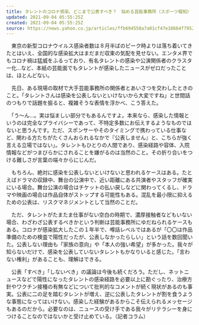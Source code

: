 ```yaml
---
title: タレントのコロナ感染、どこまで公表すべき？　悩める芸能事務所（スポーツ報知）
updated: 2021-09-04 05:55:25Z
created: 2021-09-04 05:55:25Z
source: https://news.yahoo.co.jp/articles/ffb694558a7a01cf47e18664f7952dc1f2419267
---
```


　東京の新型コロナウイルス感染者数は８月半ばのピーク時よりは落ち着いてきたとはいえ、全国的な感染拡大はまだまだ収束の気配を見せない。エンタメ界でもコロナ禍は猛威をふるっており、有名タレントの感染や公演関係者のクラスター化…など、本紙の芸能面でもタレントが感染したニュースがゼロだったことは、ほとんどない。

　先日、ある現場の取材で大手芸能事務所の関係者とあいさつを交わしたときのこと。「タレントさんは感染を公表しないといけないから大変ですね」と世間話のつもりで話題を振ると、複雑そうな表情を浮かべ、こう答えた。

　「う～ん…。実は悩ましい部分でもあるんですよ。本来なら、感染した情報というのは完全なプライバシーであって、不特定多数にお伝えするようなものではないと思うんです。ただ、スポンサーやそのタイミングで携わっている仕事など、関わる方たちがたくさんおられるなかで『公表しません』と、こちらが強く言える立場ではない」。タレントもひとりの人間であり、感染経路や容体、入院情報などがつまびらかにされることを嫌がるのは当然のこと。その折り合いをつける難しさが言葉の端々からにじんだ。

　もちろん、絶対に感染を公表しないといけないと思われるケースはある。たとえばドラマの収録中、舞台の公演中で、近い距離にある共演者やスタッフが確実にいる場合。舞台公演の場合はチケットの払い戻しなどに関わってくるし、ドラマや映画の場合は作品自体がストップする可能性もある。混乱を最小限に抑えるための公表は、リスクマネジメントとして当然のことだ。

　ただ、タレントがたまたま仕事がない空白の時期で、濃厚接触者などもいない場合、わざわざ公表するべきかという判断は芸能事務所にゆだねられるケースもある。コロナが感染拡大したこの１年半で、噂話レベルではあるが「〇〇は作品準備のための検査で陽性だったが、公表しなかったらしい」という話を数回聞いた。公表しない理由も「家族の意向」や「本人の強い希望」が多かった。我々が知らないだけで、感染を公表していないタレントもかなりいると感じた。「言わない権利」があることも、理解はできる。

　公表「すべき」「しないべき」の議論は今後も続くだろう。ただし、ネットニュースなどで陽性になったタレントの感染経路を必要以上に勘ぐったり、治療方針やワクチン接種の有無などについて批判的なコメントが続く現状があるのも事実。公表に二の足を踏むタレントが増え、逆に公表したタレントが割を食うような事態になってはいけない。感染した経験があるからこそ伝えられるメッセージもあるのだから。必要なのは、ニュースの受け手である我々がリテラシーを身につけることなのではないかと受け止めている。（記者コラム）